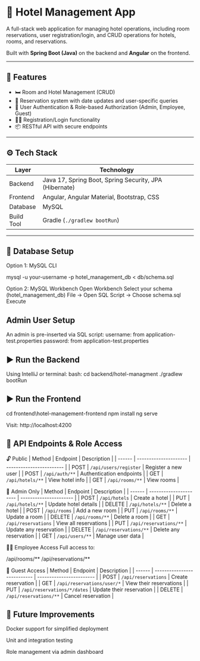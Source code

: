 # 🏨 Hotel Management App

A full-stack web application for managing hotel operations, including room reservations, user registration/login, and CRUD operations for hotels, rooms, and reservations.

Built with **Spring Boot (Java)** on the backend and **Angular** on the frontend.

---

## 🚀 Features

- 🛏️ Room and Hotel Management (CRUD)
- 📅 Reservation system with date updates and user-specific queries
- 🔐 User Authentication & Role-based Authorization (Admin, Employee, Guest)
- 🧑‍💼 Registration/Login functionality
- 📦 RESTful API with secure endpoints

---

## ⚙️ Tech Stack

| Layer      | Technology                                      |
|------------|-------------------------------------------------|
| Backend    | Java 17, Spring Boot, Spring Security, JPA (Hibernate) |
| Frontend   | Angular, Angular Material, Bootstrap, CSS       |
| Database   | MySQL                                           |
| Build Tool | Gradle (`./gradlew bootRun`)                    |

---

## 🧱 Database Setup

Option 1: MySQL CLI
 
mysql -u your-username -p hotel_management_db < db/schema.sql

Option 2: MySQL Workbench
Open Workbench
Select your schema (hotel_management_db)
File → Open SQL Script → Choose schema.sql
Execute

## Admin User Setup

An admin is pre-inserted via SQL script:
username: from application-test.properties
password: from application-test.properties

## ▶️ Run the Backend

Using IntelliJ or terminal:
bash:
cd backend/hotel-managment
./gradlew bootRun

## ▶️ Run the Frontend

cd frontend\hotel-management-frontend
npm install
ng serve

Visit: http://localhost:4200

## 🔐 API Endpoints & Role Access

🔓 Public
| Method | Endpoint              | Description              |
| ------ | --------------------- | ------------------------ |
| POST   | `/api/users/register` | Register a new user      |
| POST   | `/api/auth/**`        | Authentication endpoints |
| GET    | `/api/hotels/**`      | View hotel info          |
| GET    | `/api/rooms/**`       | View rooms               |

🔐 Admin Only
| Method | Endpoint               | Description            |
| ------ | ---------------------- | ---------------------- |
| POST   | `/api/hotels`          | Create a hotel         |
| PUT    | `/api/hotels/**`       | Update hotel details   |
| DELETE | `/api/hotels/**`       | Delete a hotel         |
| POST   | `/api/rooms`           | Add a new room         |
| PUT    | `/api/rooms/**`        | Update a room          |
| DELETE | `/api/rooms/**`        | Delete a room          |
| GET    | `/api/reservations`    | View all reservations  |
| PUT    | `/api/reservations/**` | Update any reservation |
| DELETE | `/api/reservations/**` | Delete any reservation |
| GET    | `/api/users/**`        | Manage user data       |


👨‍💼 Employee Access
Full access to:

/api/rooms/**
/api/reservations/**

🙍 Guest Access
| Method | Endpoint                    | Description              |
| ------ | --------------------------- | ------------------------ |
| POST   | `/api/reservations`         | Create reservation       |
| GET    | `/api/reservations/user/*`  | View their reservations  |
| PUT    | `/api/reservations/*/dates` | Update their reservation |
| DELETE | `/api/reservations/**`      | Cancel reservation       |


## 🧠 Future Improvements

Docker support for simplified deployment

Unit and integration testing

Role management via admin dashboard



















 
